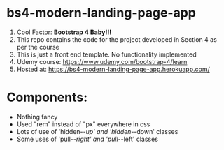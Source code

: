 # bs4-modern-landing-page-app

1. Cool Factor: **Bootstrap 4 Baby!!!**
2. This repo contains the code for the project developed in Section 4 as per the course
3. This is just a front end template. No functionality implemented
4. Udemy course: https://www.udemy.com/bootstrap-4/learn
5. Hosted at: https://bs4-modern-landing-page-app.herokuapp.com/

# Components:
* Nothing fancy
* Used "rem" instead of "px" everywhere in css
* Lots of use of 'hidden-*-up' and 'hidden-*-down' classes
* Some uses of 'pull-*-right' and 'pull-*-left' classes
